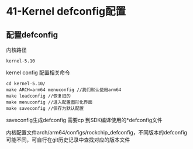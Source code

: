 # 41-Kernel defconfig配置

## 配置defconfig

内核路径

```
kernel-5.10
```

kernel config 配置相关命令

```
cd kernel-5.10/
make ARCH=arm64 menuconfig //我们默认使用arm64
make loadconfig //恢复旧的
make menuconfig //进入配置图形化界面
make saveconfig //保存为默认配置
```

saveconfig生成defconfig 需要cp 到SDK编译使用的*defconfig文件

内核配置文件arch/arm64/configs/rockchip_defconfig，不同版本的defconfig可能不同，可自行在git历史记录中查找对应的版本文件



